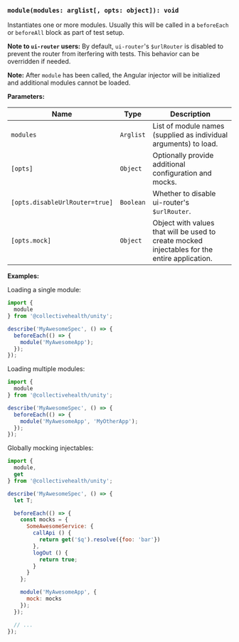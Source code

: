 ### `module(modules: arglist[, opts: object]): void`

Instantiates one or more modules. Usually this will be called in a `beforeEach` or `beforeAll` block as part of test setup.

**Note to `ui-router` users:** By default, `ui-router`'s `$urlRouter` is disabled to prevent the router from iterfering with tests. This behavior can be overridden if needed.

**Note:** After `module` has been called, the Angular injector will be initialized and additional modules cannot be loaded.

**Parameters:**

|Name|Type|Description|
|---|---|---|
|`modules`|`Arglist`|List of module names (supplied as individual arguments) to load.|
|`[opts]`|`Object`|Optionally provide additional configuration and mocks.|
|`[opts.disableUrlRouter=true]`|`Boolean`|Whether to disable ui-router's `$urlRouter`.|
|`[opts.mock]`|`Object`|Object with values that will be used to create mocked injectables for the entire application.|

**Examples:**

Loading a single module:

```js
import {
  module
} from '@collectivehealth/unity';

describe('MyAwesomeSpec', () => {
  beforeEach(() => {
    module('MyAwesomeApp');
  });
});
```

Loading multiple modules:

```js
import {
  module
} from '@collectivehealth/unity';

describe('MyAwesomeSpec', () => {
  beforeEach(() => {
    module('MyAwesomeApp', 'MyOtherApp');
  });
});
```

Globally mocking injectables:

```js
import {
  module,
  get
} from '@collectivehealth/unity';

describe('MyAwesomeSpec', () => {
  let T;

  beforeEach(() => {
    const mocks = {
      SomeAwesomeService: {
        callApi () {
          return get('$q').resolve({foo: 'bar'})
        },
        logOut () {
          return true;
        }
      }
    };

    module('MyAwesomeApp', {
      mock: mocks
    });
  });

  // ...
});
```
